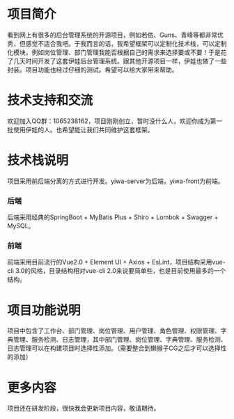 # 项目简介
看到网上有很多的后台管理系统的开源项目，例如若依、Guns、青峰等都非常优秀，但感觉不适合我吧。于我而言的话，我希望框架可以定制化技术栈，可以定制化模块，例如岗位管理、部门管理我能否根据自己的需求来选择要或不要！于是花了几天时间开发了这套伊娃后台管理系统。跟其他开源项目一样，伊娃也做了一些封装。项目功能也经过仔细的测试。希望可以给大家带来帮助。

# 技术支持和交流
欢迎加入QQ群：1065238162，项目刚刚创立，暂时没什么人，欢迎你成为第一批使用伊娃的人。也希望能让我们共同维护这套框架。

# 技术栈说明
项目采用前后端分离的方式进行开发。yiwa-server为后端，yiwa-front为前端。
### 后端
后端采用经典的SpringBoot + MyBatis Plus + Shiro + Lombok + Swagger + MySQL。
### 前端
前端采用目前流行的Vue2.0 + Element UI + Axios + EsLint，项目结构采用vue-cli 3.0的风格，目录结构相对vue-cli 2.0来说要简单些，也是目前使用最多的一个结构。

# 项目功能说明
项目中包含了工作台、部门管理、岗位管理、用户管理、角色管理、权限管理、字典管理、服务检测、日志管理，其中部门管理、岗位管理、字典管理、服务检测、日志管理可以在构建项目时选择性添加。（需要整合到懒猴子CG之后才可以选择性的添加）

# 更多内容
项目还在研发阶段，很快我会更新项目内容，敬请期待。
